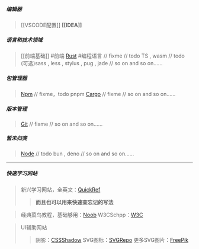 
##### 编辑器
> [[VSCODE配置]]
> **[[IDEA]]**

##### 语言和技术领域
> [[前端基础]] #前端 
> [Rust](Rust教程.md) #编程语言  // fixme
> // todo TS , wasm 
> // todo (可选)sass , less , stylus , pug , jade
> // so on and so on...... 

##### 包管理器
> [Npm](NodeJS配置) // fixme，todo pnpm
> [Cargo]() // fixme
> // so on and so on...... 

##### 版本管理
>[Git]() // fixme
>// so on and so on...... 

##### 暂未归类
>[Node](NodeJS配置.md)  // todo bun , deno
>// so on and so on...... 



---

##### 快速学习网站
>新兴学习网站，全英文：[QuickRef](https://quickref.me/)
>>**而且也可以用来快速查忘记的写法**


>经典菜鸟教程，基础够用：[Noob](https://www.runoob.com/)
>W3CSchpp：[W3C](https://www.w3ccoo.com/)


>UI辅助网站
>>阴影：[CSSShadow](https://getcssscan.com/css-box-shadow-examples?ref=producthunt)
>>SVG图标：[SVGRepo](https://www.svgrepo.com/)
>>更多SVG图片：[FreePik](https://www.freepik.com/free-photos-vectors/free-svg)